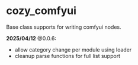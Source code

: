 # cozy_comfyui
Base class supports for writing comfyui nodes.


**2025/04/12** @0.0.6:
* allow category change per module using loader
* cleanup parse functions for full list support